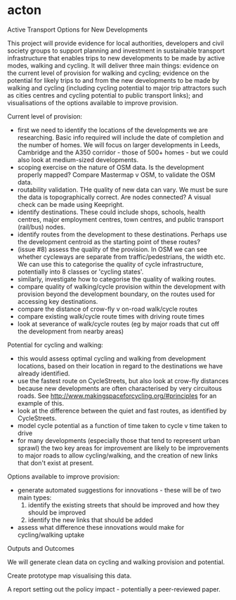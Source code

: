 # acton
Active Transport Options for New Developments

This project will provide evidence for local authorities, developers and civil society groups to support planning and investment in sustainable transport infrastructure that enables trips to new developments to be made by active modes, walking and cycling.
It will deliver three main things: evidence on the current level of provision for walking and cycling; evidence on the potential for likely trips to and from the new developments to be made by walking and cycling (including cycling potential to major trip attractors such as cities centres and cycling potential to public transport links); and visualisations of the options available to improve provision.



Current level of provision:

- first we need to identify the locations of the developments we are researching. Basic info required will include the date of completion and the number of homes. We will focus on larger developments in Leeds, Cambridge and the A350 corridor - those of 500+ homes - but we could also look at medium-sized developments.
- scoping exercise on the nature of OSM data. Is the development properly mapped? Compare Mastermap v OSM, to validate the OSM data. 
- routability validation. THe quality of new data can vary. We must be sure the data is topographically correct. Are nodes connected? A visual check can be made using Keepright.
- identify destinations. These could include shops, schools, health centres, major employment centres, town centres, and public transport (rail/bus) nodes.
- identify routes from the development to these destinations. Perhaps use the development centroid as the starting point of these routes?
- (issue #8) assess the quality of the provision. In OSM we can see whether cycleways are separate from traffic/pedestrians, the width etc. We can use this to categorise the quality of cycle infrastructure, potentially into 8 classes or 'cycling states'. 
- similarly, investigate how to categorise the quality of walking routes.
- compare quality of walking/cycle provision within the development with provision beyond the development boundary, on the routes used for accessing key destinations.
- compare the distance of crow-fly v on-road walk/cycle routes
- compare existing walk/cycle route times with driving route times
- look at severance of walk/cycle routes (eg by major roads that cut off the development from nearby areas)


Potential for cycling and walking:

- this would assess optimal cycling and walking from development locations, based on their location in regard to the destinations we have already identified. 
- use the fastest route on CycleStreets, but also look at crow-fly distances because new developments are often characterised by very circuitous roads. See http://www.makingspaceforcycling.org/#principles for an example of this.
- look at the difference between the quiet and fast routes, as identified by CycleStreets. 
- model cycle potential as a function of time taken to cycle v time taken to drive
- for many developments (especially those that tend to represent urban sprawl) the two key areas for improvement are likely to be improvements to major roads to allow cycling/walking, and the creation of new links that don't exist at present.


Options available to improve provision:

- generate automated suggestions for innovations - these will be of two main types:
  1) identify the existing streets that should be improved and how they should be improved
  2) identify the new links that should be added 
- assess what difference these innovations would make for cycling/walking uptake


Outputs and Outcomes

We will generate clean data on cycling and walking provision and potential.

Create prototype map visualising this data.

A report setting out the policy impact - potentially a peer-reviewed paper.
